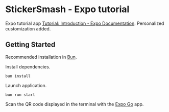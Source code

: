 # StickerSmash - Expo tutorial

Expo tutorial app [Tutorial: Introduction - Expo Documentation](https://docs.expo.dev/tutorial/introduction/).
Personalized customization added.

## Getting Started

Recommended installation in [Bun](https://github.com/oven-sh/bun).

Install dependencies.

```shell
bun install
```

Launch application.

```shell
bun run start
```

Scan the QR code displayed in the terminal with the [Expo Go](https://expo.dev/client) app.

